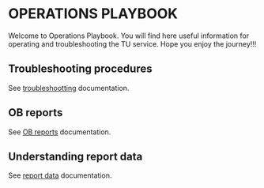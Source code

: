 # OPERATIONS PLAYBOOK

Welcome to Operations Playbook. You will find here useful information for operating and troubleshooting the TU service.
Hope you enjoy the journey!!!

## Troubleshooting procedures
See [troubleshootting](troubleshootting/README.md) documentation.

## OB reports
See [OB reports](obreports/README.md) documentation.

## Understanding report data
See [report data](reportdata/README.md) documentation.

